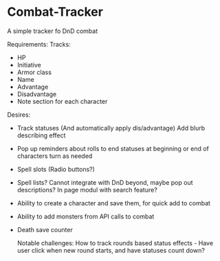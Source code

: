 # Combat-Tracker
A simple tracker fo DnD combat

Requirements:
Tracks:
- HP
- Initiative
- Armor class
- Name
- Advantage
- Disadvantage
- Note section for each character

Desires:
- Track statuses (And automatically apply dis/advantage) Add blurb describing effect
- Pop up reminders about rolls to end statuses at beginning or end of characters turn as needed
- Spell slots (Radio buttons?)
- Spell lists? Cannot integrate with DnD beyond, maybe pop out descriptions? In page modul with search feature?
- Ability to create a character and save them, for quick add to combat
- Ability to add monsters from API calls to combat
- Death save counter


  Notable challenges:
  How to track rounds based status effects - Have user click when new round starts, and have statuses count down?
  
  
